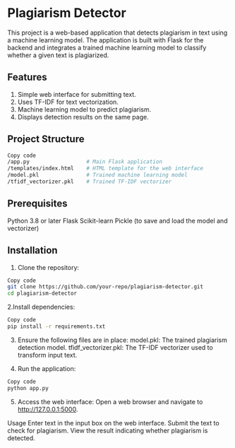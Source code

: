# Plagiarism Detector
This project is a web-based application that detects plagiarism in text using a machine learning model. The application is built with Flask for the backend and integrates a trained machine learning model to classify whether a given text is plagiarized.

## Features
1. Simple web interface for submitting text.
2. Uses TF-IDF for text vectorization.
3. Machine learning model to predict plagiarism.
4. Displays detection results on the same page.

## Project Structure
```bash
Copy code
/app.py                  # Main Flask application
/templates/index.html    # HTML template for the web interface
/model.pkl               # Trained machine learning model
/tfidf_vectorizer.pkl    # Trained TF-IDF vectorizer
```

## Prerequisites
Python 3.8 or later
Flask
Scikit-learn
Pickle (to save and load the model and vectorizer)

## Installation
1. Clone the repository:

```bash
Copy code
git clone https://github.com/your-repo/plagiarism-detector.git
cd plagiarism-detector
```

2.Install dependencies:

```bash
Copy code
pip install -r requirements.txt
```

3. Ensure the following files are in place:
model.pkl: The trained plagiarism detection model.
tfidf_vectorizer.pkl: The TF-IDF vectorizer used to transform input text.

4. Run the application:

```bash
Copy code
python app.py
```
5. Access the web interface: Open a web browser and navigate to http://127.0.0.1:5000.

Usage
Enter text in the input box on the web interface.
Submit the text to check for plagiarism.
View the result indicating whether plagiarism is detected.
